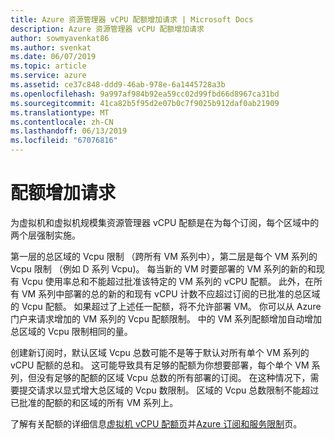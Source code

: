 ```yaml
---
title: Azure 资源管理器 vCPU 配额增加请求 | Microsoft Docs
description: Azure 资源管理器 vCPU 配额增加请求
author: sowmyavenkat86
ms.author: svenkat
ms.date: 06/07/2019
ms.topic: article
ms.service: azure
ms.assetid: ce37c848-ddd9-46ab-978e-6a1445728a3b
ms.openlocfilehash: 9a997af984b92ea59cc02d99fbd66d8967ca31bd
ms.sourcegitcommit: 41ca82b5f95d2e07b0c7f9025b912daf0ab21909
ms.translationtype: MT
ms.contentlocale: zh-CN
ms.lasthandoff: 06/13/2019
ms.locfileid: "67076816"
---
```

# <a name="quota-increase-requests"></a>配额增加请求

为虚拟机和虚拟机规模集资源管理器 vCPU 配额是在为每个订阅，每个区域中的两个层强制实施。 

第一层的总区域的 Vcpu 限制 （跨所有 VM 系列中），第二层是每个 VM 系列的 Vcpu 限制 （例如 D 系列 Vcpu)。 每当新的 VM 时要部署的 VM 系列的新的和现有 Vcpu 使用率总和不能超过批准该特定的 VM 系列的 vCPU 配额。 此外，在所有 VM 系列中部署的总的新的和现有 vCPU 计数不应超过订阅的已批准的总区域的 Vcpu 配额。 如果超过了上述任一配额，将不允许部署 VM。
你可以从 Azure 门户来请求增加的 VM 系列的 Vcpu 配额限制。 中的 VM 系列配额增加自动增加总区域的 Vcpu 限制相同的量。 

创建新订阅时，默认区域 Vcpu 总数可能不是等于默认对所有单个 VM 系列的 vCPU 配额的总和。 这可能导致具有足够的配额为你想要部署，每个单个 VM 系列，但没有足够的配额的区域 Vcpu 总数的所有部署的订阅。 在这种情况下，需要提交请求以显式增大总区域的 Vcpu 数限制。 区域的 Vcpu 总数限制不能超过已批准的配额的和区域的所有 VM 系列上。

了解有关配额的详细信息[虚拟机 vCPU 配额页](https://docs.microsoft.com/azure/virtual-machines/windows/quotas)并[Azure 订阅和服务限制](https://aka.ms/quotalimits)页。 

